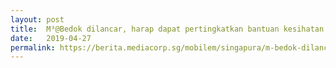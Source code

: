 ```yaml
---
layout: post
title:  M³@Bedok dilancar, harap dapat pertingkatkan bantuan kesihatan penduduk Bedok
date:   2019-04-27
permalink: https://berita.mediacorp.sg/mobilem/singapura/m-bedok-dilancar-harap-dapat-pertingkatkan-bantuan-kesihatan/4272482.html
---
```

